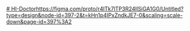 [# HI-Doctor](https://figma.com/proto/r4ITk7lTP3R24llSiGA1G0/Untitled?type=design&node-id=397-2&t=kHn1p4IPxZndkJE7-0&scaling=scale-down&page-id=397%3A2)https://figma.com/proto/r4ITk7lTP3R24llSiGA1G0/Untitled?type=design&node-id=397-2&t=kHn1p4IPxZndkJE7-0&scaling=scale-down&page-id=397%3A2
